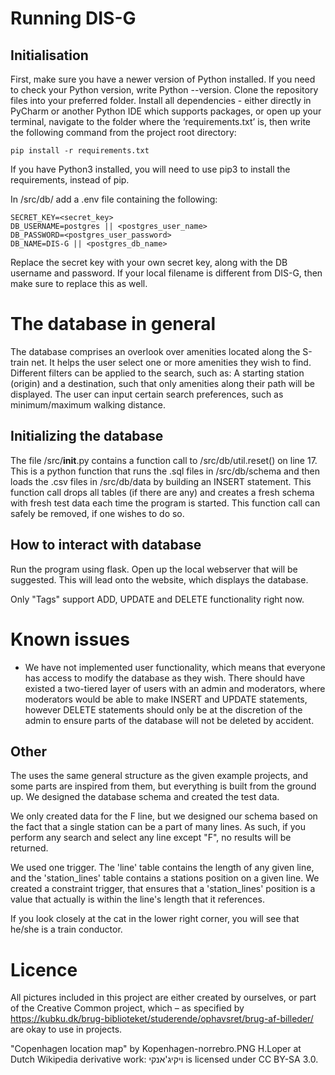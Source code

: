  #  Running DIS-G 

## Initialisation 

First, make sure you have a newer version of Python installed. If you need to check your Python version, write Python --version.
Clone the repository files into your preferred folder. Install all dependencies - either directly in PyCharm or another Python 
IDE which supports packages, or open up your terminal, navigate to the folder where the ‘requirements.txt’ is, then write 
the following command from the project root directory: 

	pip install -r requirements.txt 

If you have Python3 installed, you will need to use pip3 to install the requirements, instead of pip.

In /src/db/ add a .env file containing the following: 

    SECRET_KEY=<secret_key> 
    DB_USERNAME=postgres || <postgres_user_name>
    DB_PASSWORD=<postgres_user_password>
    DB_NAME=DIS-G || <postgres_db_name>

Replace the secret key with your own secret key, along with the DB username and password. If your local filename is different 
from DIS-G, then make sure to replace this as well. 


# The database in general		

The database comprises an overlook over amenities located along the S-train net. It helps the user select one or more amenities 
they wish to find. Different filters can be applied to the search, such as: A starting station (origin) and a destination, such that only amenities along their path will be displayed. 
The user can input certain search preferences, such as minimum/maximum walking distance. 


## Initializing the database

The file /src/__init__.py contains a function call to /src/db/util.reset() on line 17. This is a python function that runs the .sql files in /src/db/schema and then loads the .csv files in /src/db/data by building an INSERT statement.
This function call drops all tables (if there are any) and creates a fresh schema with fresh test data each time the program is started.
This function call can safely be removed, if one wishes to do so.


## How to interact with database 

Run the program using flask. Open up the local webserver that will be suggested. This will lead onto the website, which 
displays the database.

Only "Tags" support ADD, UPDATE and DELETE functionality right now.


# Known issues 

-	We have not implemented user functionality, which means that everyone has access to modify the database as they wish. There should have existed a two-tiered layer of users with an 
admin and moderators, where moderators would be able to make INSERT and UPDATE statements, however DELETE statements should 
only be at the discretion of the admin to ensure parts of the database will not be deleted by accident.

## Other

The uses the same general structure as the given example projects, and some parts are inspired from them, but everything is built from the ground up.
We designed the database schema and created the test data.

We only created data for the F line, but we designed our schema based on the fact that a single station can be a part of many lines.
As such, if you perform any search and select any line except "F", no results will be returned.

We used one trigger. The 'line' table contains the length of any given line, and the 'station_lines' table contains a stations position on a given line.
We created a constraint trigger, that ensures that a 'station_lines' position is a value that actually is within the line's length that it references.

If you look closely at the cat in the lower right corner, you will see that he/she is a train conductor.


# Licence 



All pictures included in this project are either created by ourselves, or part of the Creative Common project, which – as 
specified by https://kubku.dk/brug-biblioteket/studerende/ophavsret/brug-af-billeder/ are okay to use in projects. 

"Copenhagen location map" by Kopenhagen-norrebro.PNG H.Loper at Dutch Wikipedia derivative work: ויקיג'אנקי is licensed under 
CC BY-SA 3.0.